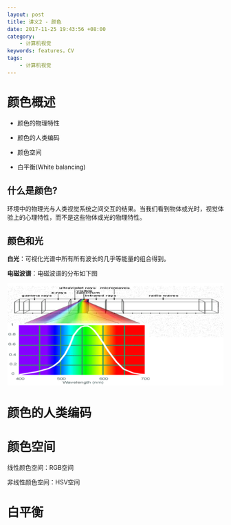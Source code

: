 ```yaml
---
layout: post
title: 讲义2 - 颜色
date: 2017-11-25 19:43:56 +08:00
category:
    - 计算机视觉
keywords: features，CV
tags:
    - 计算机视觉
---
```


# 颜色概述

- 颜色的物理特性

- 颜色的人类编码

- 颜色空间

- 白平衡(White balancing)


## 什么是颜色?

环境中的物理光与人类视觉系统之间交互的结果。当我们看到物体或光时，视觉体验上的心理特性，而不是这些物体或光的物理特性。


## 颜色和光

**白光**：可视化光谱中所有所有波长的几乎等能量的组合得到。

**电磁波谱**：电磁波谱的分布如下图

![electromagnetic-spectrum](/images/cs131/lec2/electromagnetic-spectrum.png)


# 颜色的人类编码


# 颜色空间

线性颜色空间：RGB空间

非线性颜色空间：HSV空间


# 白平衡
